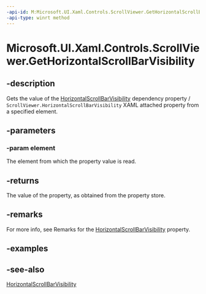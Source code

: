 ```yaml
---
-api-id: M:Microsoft.UI.Xaml.Controls.ScrollViewer.GetHorizontalScrollBarVisibility(Microsoft.UI.Xaml.DependencyObject)
-api-type: winrt method
---
```


<!-- Method syntax
public Windows.UI.Xaml.Controls.ScrollBarVisibility GetHorizontalScrollBarVisibility(Windows.UI.Xaml.DependencyObject element)
-->

# Microsoft.UI.Xaml.Controls.ScrollViewer.GetHorizontalScrollBarVisibility

## -description
Gets the value of the [HorizontalScrollBarVisibility](scrollviewer_horizontalscrollbarvisibility.md) dependency property / `ScrollViewer.HorizontalScrollBarVisibility` XAML attached property from a specified element.

## -parameters
### -param element
The element from which the property value is read.

## -returns
The value of the property, as obtained from the property store.

## -remarks
For more info, see Remarks for the [HorizontalScrollBarVisibility](scrollviewer_horizontalscrollbarvisibility.md) property.

## -examples

## -see-also
[HorizontalScrollBarVisibility](scrollviewer_horizontalscrollbarvisibility.md)
